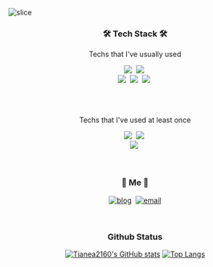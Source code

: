 ![slice](https://capsule-render.vercel.app/api?type=slice&color=auto&height=200&text=Tianea&fontAlign=70&rotate=13&fontAlignY=25&desc=All%20Is%20Well&descAlign=70.&descAlignY=44)

<h3 align="center" >🛠 Tech Stack 🛠</h3>

<p align="center"> Techs that I've usually used</p>

<p align="center">
  <img src="https://img.shields.io/badge/Java-007396?style=flat-square&logo=Java&logoColor=white"/></a>&nbsp 
  <img src="https://img.shields.io/badge/Javascript-ffb13b?style=flat-square&logo=javascript&logoColor=white"/></a>&nbsp 
  <br>
  <img src="https://img.shields.io/badge/SpringBoot-6DB33F?style=flat-square&logo=Spring&logoColor=white"/></a>&nbsp 
  <img src="https://img.shields.io/badge/Mysql-E6B91E?style=flat-square&logo=MySql&logoColor=white"/></a>&nbsp 
  <img src="https://img.shields.io/badge/aws-333664?style=flat-square&logo=amazon-aws&logoColor=white"/></a>&nbsp 
</p>
<br>
<br>

<p align="center"> Techs that I've used at least once </p>

<p align="center">
  <img src="https://img.shields.io/badge/Python-3766AB?style=flat-square&logo=Python&logoColor=white"/></a>&nbsp 
  <img src="https://img.shields.io/badge/C-A8B9CC?style=flat-square&logo=C&logoColor=white"/></a>&nbsp 
  <br>
  <img src="https://img.shields.io/badge/Django-092E20?style=flat-square&logo=Django&logoColor=white"/></a>&nbsp 
</p>

<br>

[//]: # (<h3 align="center">🪄 Blog 🪄</h3>)

[//]: # ()

[//]: # (<div align="center" style="text-align:center">)

[//]: # ()

[//]: # ([![Velog's GitHub stats]&#40;https://velog-readme-stats.vercel.app/api?name=woo0_hooo&tag=기술면접대비&#41;]&#40;https://velog.io/@woo0_hooo&#41;)

[//]: # ([![Velog's GitHub stats]&#40;https://velog-readme-stats.vercel.app/api?name=woo0_hooo&#41;]&#40;https://velog.io/@woo0_hooo&#41;)

[//]: # ()

[//]: # (</div>)

[//]: # ()

[//]: # (<br>)


<h3 align="center"> 🌱 Me 🌱 </h3>
<p align="center">
  <a href="https://www.notion.so/Tianea-s-Blog-f850a6d526c3422aabc9f0cec442e604"><img src="https://img.shields.io/badge/Tech%20Blog-000000?style=flat-square&logo=notion&logoColor=white&link=https://www.notion.so/Tianea-s-Blog-f850a6d526c3422aabc9f0cec442e604" alt="blog"/></a>&nbsp
  <a href="mailto:rhlehfndvkd7557@gmail.com"><img src="https://img.shields.io/badge/Gmail-d14836?style=flat-square&logo=Gmail&logoColor=white&link=rhlehfndvkd7557@gmail.com" alt="email"/></a>
</p>
<br>

<h3 align="center"> Github Status </h3>
<div align="center">

[![Tianea2160's GitHub stats](https://github-readme-stats.vercel.app/api?username=Tianea2160)](https://github.com/anuraghazra/github-readme-stats) [![Top Langs](https://github-readme-stats.vercel.app/api/top-langs/?username=Tianea2160&layout=compact&hide_border=true)](https://github.com/anuraghazra/github-readme-stats)

</div>


